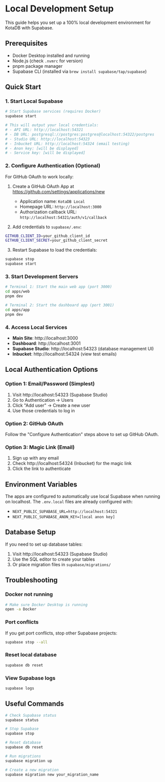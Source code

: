 # Local Development Setup

This guide helps you set up a 100% local development environment for KotaDB with Supabase.

## Prerequisites

- Docker Desktop installed and running
- Node.js (check `.nvmrc` for version)
- pnpm package manager
- Supabase CLI (installed via `brew install supabase/tap/supabase`)

## Quick Start

### 1. Start Local Supabase

```bash
# Start Supabase services (requires Docker)
supabase start

# This will output your local credentials:
# - API URL: http://localhost:54321
# - DB URL: postgresql://postgres:postgres@localhost:54322/postgres
# - Studio URL: http://localhost:54323
# - Inbucket URL: http://localhost:54324 (email testing)
# - Anon key: [will be displayed]
# - Service key: [will be displayed]
```

### 2. Configure Authentication (Optional)

For GitHub OAuth to work locally:

1. Create a GitHub OAuth App at https://github.com/settings/applications/new
   - Application name: `KotaDB Local`
   - Homepage URL: `http://localhost:3000`
   - Authorization callback URL: `http://localhost:54321/auth/v1/callback`

2. Add credentials to `supabase/.env`:

```bash
GITHUB_CLIENT_ID=your_github_client_id
GITHUB_CLIENT_SECRET=your_github_client_secret
```

3. Restart Supabase to load the credentials:

```bash
supabase stop
supabase start
```

### 3. Start Development Servers

```bash
# Terminal 1: Start the main web app (port 3000)
cd apps/web
pnpm dev

# Terminal 2: Start the dashboard app (port 3001)
cd apps/app
pnpm dev
```

### 4. Access Local Services

- **Main Site**: http://localhost:3000
- **Dashboard**: http://localhost:3001
- **Supabase Studio**: http://localhost:54323 (database management UI)
- **Inbucket**: http://localhost:54324 (view test emails)

## Local Authentication Options

### Option 1: Email/Password (Simplest)

1. Visit http://localhost:54323 (Supabase Studio)
2. Go to Authentication → Users
3. Click "Add user" → Create a new user
4. Use those credentials to log in

### Option 2: GitHub OAuth

Follow the "Configure Authentication" steps above to set up GitHub OAuth.

### Option 3: Magic Link (Email)

1. Sign up with any email
2. Check http://localhost:54324 (Inbucket) for the magic link
3. Click the link to authenticate

## Environment Variables

The apps are configured to automatically use local Supabase when running on localhost. The `.env.local` files are already configured with:

- `NEXT_PUBLIC_SUPABASE_URL=http://localhost:54321`
- `NEXT_PUBLIC_SUPABASE_ANON_KEY=[local anon key]`

## Database Setup

If you need to set up database tables:

1. Visit http://localhost:54323 (Supabase Studio)
2. Use the SQL editor to create your tables
3. Or place migration files in `supabase/migrations/`

## Troubleshooting

### Docker not running

```bash
# Make sure Docker Desktop is running
open -a Docker
```

### Port conflicts

If you get port conflicts, stop other Supabase projects:

```bash
supabase stop --all
```

### Reset local database

```bash
supabase db reset
```

### View Supabase logs

```bash
supabase logs
```

## Useful Commands

```bash
# Check Supabase status
supabase status

# Stop Supabase
supabase stop

# Reset database
supabase db reset

# Run migrations
supabase migration up

# Create a new migration
supabase migration new your_migration_name
```
